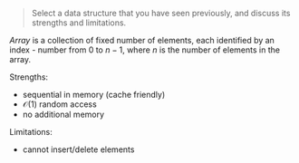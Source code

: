 > Select a data structure that you have seen previously, and discuss its
> strengths and limitations.

*Array* is a collection of fixed number of elements, each identified by an
index - number from $0$ to $n - 1$, where $n$ is the number of elements in the
array.

Strengths:

* sequential in memory (cache friendly)
* $\mathcal{O}(1)$ random access
* no additional memory

Limitations:

* cannot insert/delete elements
